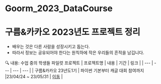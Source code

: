# Goorm_2023_DataCourse
 
# 구름&카카오 2023년도 프로젝트 정리

* 배우는 것은 다른 사람을 성장시키고 돕는다. 
* 따라서 정보는 공유되어야 한다는 원칙하에 작은 우리들의 흔적을 남깁니다.


🔍 내용: 수업 중의 학생들 파일럿 프로젝트
| 프로젝트명 | 내용 | 기간 | 링크 |
| --- | --- | --- | --- |
| 구름&카카오 23년도1기 | 파이썬 기본부터 캐글 대회 참여까지  |23/04/24 ~ 23/05/31 | [이동](https://github.com/LDJWJ/Goorm_2023_DataCourse/tree/main/Goorm_01_01_Project_First) |
